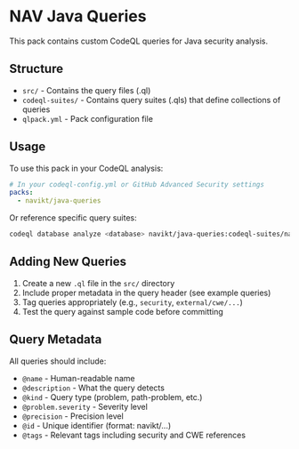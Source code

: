 # NAV Java Queries

This pack contains custom CodeQL queries for Java security analysis.

## Structure

- `src/` - Contains the query files (.ql)
- `codeql-suites/` - Contains query suites (.qls) that define collections of queries
- `qlpack.yml` - Pack configuration file

## Usage

To use this pack in your CodeQL analysis:

```yaml
# In your codeql-config.yml or GitHub Advanced Security settings
packs:
  - navikt/java-queries
```

Or reference specific query suites:

```bash
codeql database analyze <database> navikt/java-queries:codeql-suites/navikt-java-security.qls
```

## Adding New Queries

1. Create a new `.ql` file in the `src/` directory
2. Include proper metadata in the query header (see example queries)
3. Tag queries appropriately (e.g., `security`, `external/cwe/...`)
4. Test the query against sample code before committing

## Query Metadata

All queries should include:
- `@name` - Human-readable name
- `@description` - What the query detects
- `@kind` - Query type (problem, path-problem, etc.)
- `@problem.severity` - Severity level
- `@precision` - Precision level
- `@id` - Unique identifier (format: navikt/...)
- `@tags` - Relevant tags including security and CWE references
